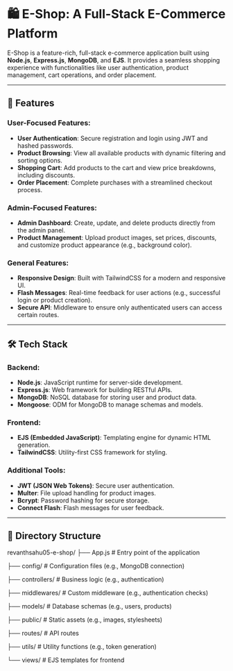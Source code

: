 # 🛍️ E-Shop: A Full-Stack E-Commerce Platform

E-Shop is a feature-rich, full-stack e-commerce application built using **Node.js**, **Express.js**, **MongoDB**, and **EJS**. It provides a seamless shopping experience with functionalities like user authentication, product management, cart operations, and order placement.

---

## 🚀 Features

### User-Focused Features:
- **User Authentication**: Secure registration and login using JWT and hashed passwords.
- **Product Browsing**: View all available products with dynamic filtering and sorting options.
- **Shopping Cart**: Add products to the cart and view price breakdowns, including discounts.
- **Order Placement**: Complete purchases with a streamlined checkout process.

### Admin-Focused Features:
- **Admin Dashboard**: Create, update, and delete products directly from the admin panel.
- **Product Management**: Upload product images, set prices, discounts, and customize product appearance (e.g., background color).

### General Features:
- **Responsive Design**: Built with TailwindCSS for a modern and responsive UI.
- **Flash Messages**: Real-time feedback for user actions (e.g., successful login or product creation).
- **Secure API**: Middleware to ensure only authenticated users can access certain routes.

---

## 🛠️ Tech Stack

### Backend:
- **Node.js**: JavaScript runtime for server-side development.
- **Express.js**: Web framework for building RESTful APIs.
- **MongoDB**: NoSQL database for storing user and product data.
- **Mongoose**: ODM for MongoDB to manage schemas and models.

### Frontend:
- **EJS (Embedded JavaScript)**: Templating engine for dynamic HTML generation.
- **TailwindCSS**: Utility-first CSS framework for styling.

### Additional Tools:
- **JWT (JSON Web Tokens)**: Secure user authentication.
- **Multer**: File upload handling for product images.
- **Bcrypt**: Password hashing for secure storage.
- **Connect Flash**: Flash messages for user feedback.

---

## 📂 Directory Structure
revanthsahu05-e-shop/
├── App.js # Entry point of the application

├── config/ # Configuration files (e.g., MongoDB connection)

├── controllers/ # Business logic (e.g., authentication)

├── middlewares/ # Custom middleware (e.g., authentication checks)

├── models/ # Database schemas (e.g., users, products)

├── public/ # Static assets (e.g., images, stylesheets)

├── routes/ # API routes

├── utils/ # Utility functions (e.g., token generation)

└── views/ # EJS templates for frontend
